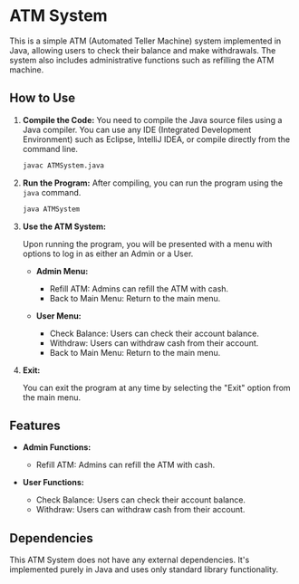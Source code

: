 # ATM System

This is a simple ATM (Automated Teller Machine) system implemented in Java, allowing users to check their balance and make withdrawals. The system also includes administrative functions such as refilling the ATM machine.

## How to Use

1. **Compile the Code:** You need to compile the Java source files using a Java compiler. You can use any IDE (Integrated Development Environment) such as Eclipse, IntelliJ IDEA, or compile directly from the command line.

    ```bash
    javac ATMSystem.java
    ```

2. **Run the Program:** After compiling, you can run the program using the `java` command.

    ```bash
    java ATMSystem
    ```

3. **Use the ATM System:**
   
    Upon running the program, you will be presented with a menu with options to log in as either an Admin or a User.

    - **Admin Menu:**
      - Refill ATM: Admins can refill the ATM with cash.
      - Back to Main Menu: Return to the main menu.

    - **User Menu:**
      - Check Balance: Users can check their account balance.
      - Withdraw: Users can withdraw cash from their account.
      - Back to Main Menu: Return to the main menu.

4. **Exit:**
   
    You can exit the program at any time by selecting the "Exit" option from the main menu.

## Features

- **Admin Functions:**
  - Refill ATM: Admins can refill the ATM with cash.

- **User Functions:**
  - Check Balance: Users can check their account balance.
  - Withdraw: Users can withdraw cash from their account.

## Dependencies

This ATM System does not have any external dependencies. It's implemented purely in Java and uses only standard library functionality.



